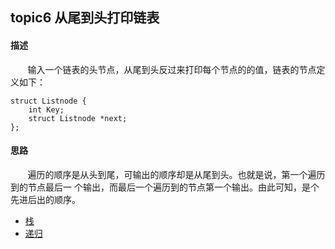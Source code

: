 ## topic6 从尾到头打印链表

#### 描述

&nbsp;&nbsp;&nbsp;&nbsp;&nbsp;&nbsp;&nbsp;输入一个链表的头节点，从尾到头反过来打印每个节点的的值，链表的节点定义如下：

~~~
struct Listnode {
    int Key;
    struct Listnode *next;
};
~~~

#### 思路

&nbsp;&nbsp;&nbsp;&nbsp;&nbsp;&nbsp;&nbsp;遍历的顺序是从头到尾，可输出的顺序却是从尾到头。也就是说，第一个遍历到的节点最后一
个输出，而最后一个遍历到的节点第一个输出。由此可知，是个先进后出的顺序。

- <a href="../src/topic6.c">栈</a>
- <a href="../src/topic6.c">递归</a>
